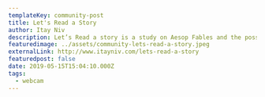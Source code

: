 ```yaml
---
templateKey: community-post
title: Let's Read a Story
author: Itay Niv
description: Let’s Read a story is a study on Aesop Fables and the possibility of exploring the connections between different characters and ideas from the original fables in a new and fun way using recently available machine learning tools.
featuredimage: ../assets/community-lets-read-a-story.jpeg
externalLink: http://www.itayniv.com/lets-read-a-story
featuredpost: false
date: 2019-05-15T15:04:10.000Z
tags:
  - webcam
---
```

